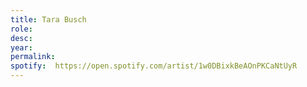 ```yaml
---
title: Tara Busch
role:   
desc:   
year:   
permalink:
spotify:  https://open.spotify.com/artist/1w0DBixkBeAOnPKCaNtUyR
---
```

